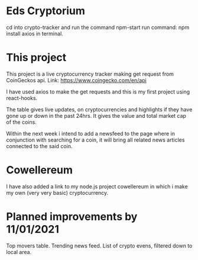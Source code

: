 # Eds Cryptorium
cd into crypto-tracker and run the command npm-start run command: npm install axios in terminal.

# This project
This project is a live cryptocurrency tracker making get request from CoinGeckos api. Link: https://www.coingecko.com/en/api

I have used axios to make the get requests and this is my first project using react-hooks.

The table gives live updates, on cryptocurrencies and highlights if they have gone up or down in the past 24hrs. It gives the value and total market cap of the coins.

Within the next week i intend to add a newsfeed to the page where in conjunction with searching for a coin, it will bring all related news articles connected to the said coin.

# Cowellereum
I have also added a link to my node.js project cowellereum in which i make my own (very very basic) cryptocurrency.

# Planned improvements by 11/01/2021
Top movers table. Trending news feed. List of crypto evens, filtered down to local area.
